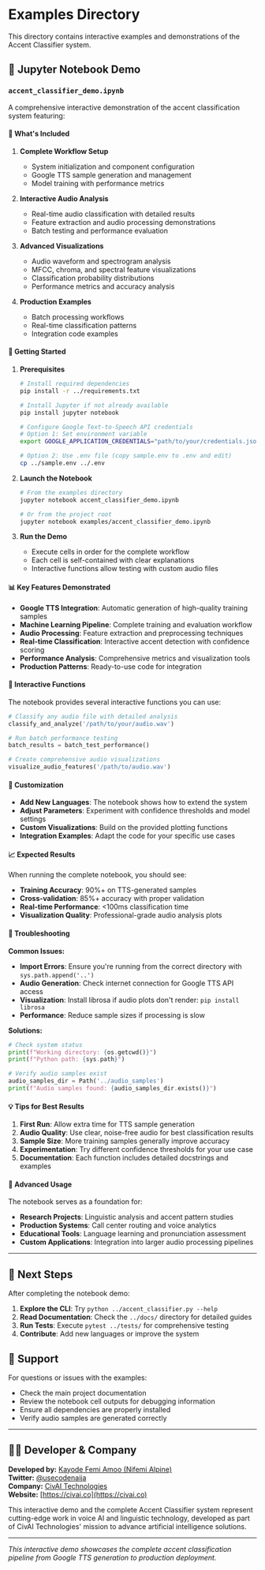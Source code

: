 # Examples Directory

This directory contains interactive examples and demonstrations of the Accent Classifier system.

## 📓 Jupyter Notebook Demo

### `accent_classifier_demo.ipynb`

A comprehensive interactive demonstration of the accent classification system featuring:

#### 🎯 **What's Included**

1. **Complete Workflow Setup**
   - System initialization and component configuration
   - Google TTS sample generation and management
   - Model training with performance metrics

2. **Interactive Audio Analysis**
   - Real-time audio classification with detailed results
   - Feature extraction and audio processing demonstrations
   - Batch testing and performance evaluation

3. **Advanced Visualizations**
   - Audio waveform and spectrogram analysis
   - MFCC, chroma, and spectral feature visualizations
   - Classification probability distributions
   - Performance metrics and accuracy analysis

4. **Production Examples**
   - Batch processing workflows
   - Real-time classification patterns
   - Integration code examples

#### 🚀 **Getting Started**

1. **Prerequisites**
   ```bash
   # Install required dependencies
   pip install -r ../requirements.txt
   
   # Install Jupyter if not already available
   pip install jupyter notebook
   
   # Configure Google Text-to-Speech API credentials
   # Option 1: Set environment variable
   export GOOGLE_APPLICATION_CREDENTIALS="path/to/your/credentials.json"
   
   # Option 2: Use .env file (copy sample.env to .env and edit)
   cp ../sample.env ../.env
   ```

2. **Launch the Notebook**
   ```bash
   # From the examples directory
   jupyter notebook accent_classifier_demo.ipynb
   
   # Or from the project root
   jupyter notebook examples/accent_classifier_demo.ipynb
   ```

3. **Run the Demo**
   - Execute cells in order for the complete workflow
   - Each cell is self-contained with clear explanations
   - Interactive functions allow testing with custom audio files

#### 📊 **Key Features Demonstrated**

- **Google TTS Integration**: Automatic generation of high-quality training samples
- **Machine Learning Pipeline**: Complete training and evaluation workflow
- **Audio Processing**: Feature extraction and preprocessing techniques
- **Real-time Classification**: Interactive accent detection with confidence scoring
- **Performance Analysis**: Comprehensive metrics and visualization tools
- **Production Patterns**: Ready-to-use code for integration

#### 🎤 **Interactive Functions**

The notebook provides several interactive functions you can use:

```python
# Classify any audio file with detailed analysis
classify_and_analyze('/path/to/your/audio.wav')

# Run batch performance testing
batch_results = batch_test_performance()

# Create comprehensive audio visualizations
visualize_audio_features('/path/to/audio.wav')
```

#### 🔧 **Customization**

- **Add New Languages**: The notebook shows how to extend the system
- **Adjust Parameters**: Experiment with confidence thresholds and model settings
- **Custom Visualizations**: Build on the provided plotting functions
- **Integration Examples**: Adapt the code for your specific use cases

#### 📈 **Expected Results**

When running the complete notebook, you should see:
- **Training Accuracy**: 90%+ on TTS-generated samples
- **Cross-validation**: 85%+ accuracy with proper validation
- **Real-time Performance**: <100ms classification time
- **Visualization Quality**: Professional-grade audio analysis plots

#### 🐛 **Troubleshooting**

**Common Issues:**
- **Import Errors**: Ensure you're running from the correct directory with `sys.path.append('..')`
- **Audio Generation**: Check internet connection for Google TTS API access
- **Visualization**: Install librosa if audio plots don't render: `pip install librosa`
- **Performance**: Reduce sample sizes if processing is slow

**Solutions:**
```python
# Check system status
print(f"Working directory: {os.getcwd()}")
print(f"Python path: {sys.path}")

# Verify audio samples exist
audio_samples_dir = Path('../audio_samples')
print(f"Audio samples found: {audio_samples_dir.exists()}")
```

#### 💡 **Tips for Best Results**

1. **First Run**: Allow extra time for TTS sample generation
2. **Audio Quality**: Use clear, noise-free audio for best classification results
3. **Sample Size**: More training samples generally improve accuracy
4. **Experimentation**: Try different confidence thresholds for your use case
5. **Documentation**: Each function includes detailed docstrings and examples

#### 🌟 **Advanced Usage**

The notebook serves as a foundation for:
- **Research Projects**: Linguistic analysis and accent pattern studies
- **Production Systems**: Call center routing and voice analytics
- **Educational Tools**: Language learning and pronunciation assessment
- **Custom Applications**: Integration into larger audio processing pipelines

---

## 🎯 **Next Steps**

After completing the notebook demo:

1. **Explore the CLI**: Try `python ../accent_classifier.py --help`
2. **Read Documentation**: Check the `../docs/` directory for detailed guides
3. **Run Tests**: Execute `pytest ../tests/` for comprehensive testing
4. **Contribute**: Add new languages or improve the system

## 🤝 **Support**

For questions or issues with the examples:
- Check the main project documentation
- Review the notebook cell outputs for debugging information
- Ensure all dependencies are properly installed
- Verify audio samples are generated correctly

---

## 👨‍💻 **Developer & Company**

**Developed by:** [Kayode Femi Amoo (Nifemi Alpine)](https://twitter.com/usecodenaija)  
**Twitter:** [@usecodenaija](https://twitter.com/usecodenaija)  
**Company:** [CivAI Technologies](https://civai.co)  
**Website:** [https://civai.co](https://civai.co)

This interactive demo and the complete Accent Classifier system represent cutting-edge work in voice AI and linguistic technology, developed as part of CivAI Technologies' mission to advance artificial intelligence solutions.

---

*This interactive demo showcases the complete accent classification pipeline from Google TTS generation to production deployment.* 